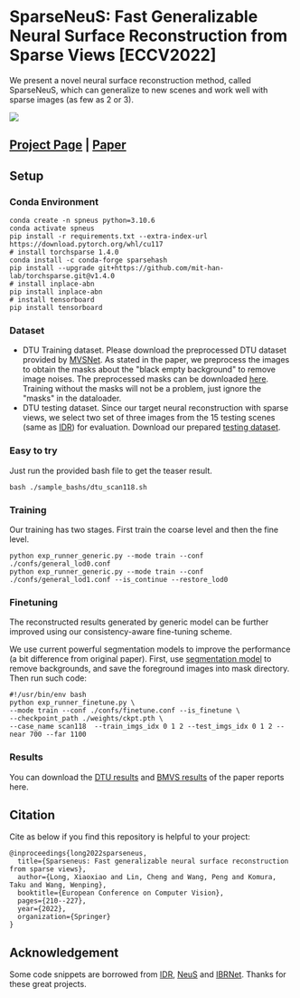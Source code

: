 # SparseNeuS: Fast Generalizable Neural Surface Reconstruction from Sparse Views [ECCV2022]
We present a novel neural surface reconstruction method, called SparseNeuS, which can generalize to new scenes and work well with
sparse images (as few as 2 or 3).

![](./docs/images/teaser.jpg)

## [Project Page](https://www.xxlong.site/SparseNeuS/) | [Paper](https://arxiv.org/pdf/2206.05737.pdf) 

## Setup

### Conda Environment
```
conda create -n spneus python=3.10.6
conda activate spneus
pip install -r requirements.txt --extra-index-url https://download.pytorch.org/whl/cu117 
# install torchsparse 1.4.0
conda install -c conda-forge sparsehash
pip install --upgrade git+https://github.com/mit-han-lab/torchsparse.git@v1.4.0
# install inplace-abn
pip install inplace-abn
# install tensorboard
pip install tensorboard
```

### Dataset
- DTU Training dataset. Please download the preprocessed DTU dataset provided by [MVSNet](https://drive.google.com/file/d/1eDjh-_bxKKnEuz5h-HXS7EDJn59clx6V/view). As stated in the paper, we preprocess the images to obtain the masks about the "black empty background" to remove image noises. The preprocessed masks can be downloaded [here](https://connecthkuhk-my.sharepoint.com/:u:/g/personal/xxlong_connect_hku_hk/EW_v7RA73HNEquScVtNJ34gB4hYlRfEatW4TOg086F0_Lg?e=3SKiif). Training without the masks will not be a problem, just ignore the "masks" in the dataloader.
- DTU testing dataset. Since our target neural reconstruction with sparse views, we select two set of three images from the 15 testing scenes (same as [IDR](https://github.com/lioryariv/idr)) for evaluation. Download our prepared [testing dataset](https://connecthkuhk-my.sharepoint.com/:u:/g/personal/xxlong_connect_hku_hk/EU22HEv48nRLnnnliRvJNA0BILozsMLbhsnMQh1WZLY5kg?e=Lh7kWM).


### Easy to try
Just run the provided bash file to get the teaser result.
```shell
bash ./sample_bashs/dtu_scan118.sh
```

### Training 
Our training has two stages. First train the coarse level and then the fine level.
```shell
python exp_runner_generic.py --mode train --conf ./confs/general_lod0.conf
python exp_runner_generic.py --mode train --conf ./confs/general_lod1.conf --is_continue --restore_lod0
```

### Finetuning
The reconstructed results generated by generic model can be further improved using our consistency-aware fine-tuning scheme.

We use current powerful segmentation models to improve the performance (a bit difference from original paper).
First, use [segmentation model](https://clipdrop.co/remove-background) to remove backgrounds, and save the foreground images into mask directory.
Then run such code:
```shell
#!/usr/bin/env bash
python exp_runner_finetune.py \
--mode train --conf ./confs/finetune.conf --is_finetune \
--checkpoint_path ./weights/ckpt.pth \
--case_name scan118  --train_imgs_idx 0 1 2 --test_imgs_idx 0 1 2 --near 700 --far 1100 
```

### Results
You can download the [DTU results](https://connecthkuhk-my.sharepoint.com/:f:/g/personal/xxlong_connect_hku_hk/EpvCB9YC1FZEtrsrbEkd8AwBGdnymfTQLJIdXFIeIOcqsw?e=3hb9Zn) and [BMVS results](https://connecthkuhk-my.sharepoint.com/:f:/g/personal/xxlong_connect_hku_hk/EpLOwBek671NmgzmmLresT0Bt9JKgIYBkHogeQsukzfttQ?e=rodRih) of the paper reports here.


## Citation

Cite as below if you find this repository is helpful to your project:

```
@inproceedings{long2022sparseneus,
  title={Sparseneus: Fast generalizable neural surface reconstruction from sparse views},
  author={Long, Xiaoxiao and Lin, Cheng and Wang, Peng and Komura, Taku and Wang, Wenping},
  booktitle={European Conference on Computer Vision},
  pages={210--227},
  year={2022},
  organization={Springer}
}
```

## Acknowledgement

Some code snippets are borrowed from [IDR](https://github.com/lioryariv/idr), [NeuS](https://github.com/Totoro97/NeuS) and [IBRNet](https://github.com/googleinterns/IBRNet). Thanks for these great projects.
